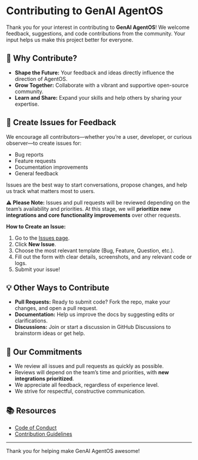 # Contributing to GenAI AgentOS

Thank you for your interest in contributing to **GenAI AgentOS**! We welcome feedback, suggestions, and code contributions from the community. Your input helps us make this project better for everyone.

## 🚀 Why Contribute?

- **Shape the Future:** Your feedback and ideas directly influence the direction of AgentOS.  
- **Grow Together:** Collaborate with a vibrant and supportive open-source community.  
- **Learn and Share:** Expand your skills and help others by sharing your expertise.  

## 📝 Create Issues for Feedback

We encourage all contributors—whether you’re a user, developer, or curious observer—to create issues for:

- Bug reports  
- Feature requests  
- Documentation improvements  
- General feedback  

Issues are the best way to start conversations, propose changes, and help us track what matters most to users.  

⚠️ **Please Note:** Issues and pull requests will be reviewed depending on the team’s availability and priorities. At this stage, we will **prioritize new integrations and core functionality improvements** over other requests.  

**How to Create an Issue:**  
1. Go to the [Issues page](https://github.com/genai-works-org/genai-agentos/issues).  
2. Click **New Issue**.  
3. Choose the most relevant template (Bug, Feature, Question, etc.).  
4. Fill out the form with clear details, screenshots, and any relevant code or logs.  
5. Submit your issue!  

## 💡 Other Ways to Contribute

- **Pull Requests:** Ready to submit code? Fork the repo, make your changes, and open a pull request.  
- **Documentation:** Help us improve the docs by suggesting edits or clarifications.  
- **Discussions:** Join or start a discussion in GitHub Discussions to brainstorm ideas or get help.  

## 🤝 Our Commitments

- We review all issues and pull requests as quickly as possible.  
- Reviews will depend on the team’s time and priorities, with **new integrations prioritized**.  
- We appreciate all feedback, regardless of experience level.  
- We strive for respectful, constructive communication.  

## 📚 Resources

- [Code of Conduct](CODE_OF_CONDUCT.md)  
- [Contribution Guidelines](CONTRIBUTING.md)  

---

Thank you for helping make GenAI AgentOS awesome!  
